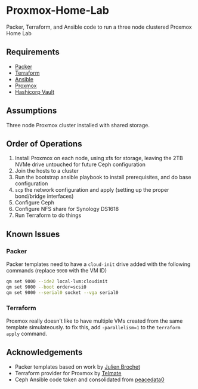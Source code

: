 # Proxmox-Home-Lab
Packer, Terraform, and Ansible code to run a three node clustered Proxmox Home Lab


## Requirements

* [Packer](https://www.packer.io/)
* [Terraform](https://www.terraform.io/)
* [Ansible](https://www.ansible.com/)
* [Proxmox](https://www.proxmox.com/en/)
* [Hashicorp Vault](https://www.vaultproject.io/)

## Assumptions

Three node Proxmox cluster installed with shared storage.

## Order of Operations

1. Install Proxmox on each node, using xfs for storage, leaving the 2TB NVMe drive untouched for future Ceph configuration
2. Join the hosts to a cluster
3. Run the bootstrap ansible playbook to install prerequisites, and do base configuration
4. `scp` the network configuration and apply (setting up the proper bond/bridge interfaces)
5. Configure Ceph
6. Configure NFS share for Synology DS1618
7. Run Terraform to do things

## Known Issues

### Packer

Packer templates need to have a `cloud-init` drive added with the following commands (replace `9000` with the VM ID)

```bash
qm set 9000 --ide2 local-lvm:cloudinit
qm set 9000 --boot order=scsi0
qm set 9000 --serial0 socket --vga serial0
```

### Terraform

Proxmox really doesn't like to have multiple VMs created from the same template simulateously. to fix this, add
`-parallelism=1` to the `terraform apply` command.

## Acknowledgements

* Packer templates based on work by [Julien Brochet](https://github.com/aerialls/madalynn-packer)
* Terraform provider for Proxmox by [Telmate](https://registry.terraform.io/providers/Telmate/proxmox)
* Ceph Ansible code taken and consolidated from [peacedata0](https://github.com/peacedata0/proxmox-ansible-1)